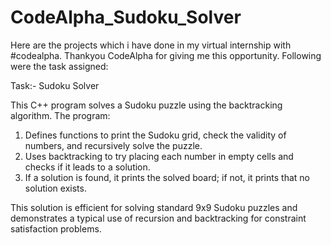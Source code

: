 # CodeAlpha_Sudoku_Solver
Here are the projects which i have done in my virtual internship with #codealpha. Thankyou CodeAlpha for giving me this opportunity. Following were the task assigned:

Task:- Sudoku Solver

This C++ program solves a Sudoku puzzle using the backtracking algorithm. The program:

1. Defines functions to print the Sudoku grid, check the validity of numbers, and recursively solve the puzzle.
2. Uses backtracking to try placing each number in empty cells and checks if it leads to a solution.
3. If a solution is found, it prints the solved board; if not, it prints that no solution exists.

This solution is efficient for solving standard 9x9 Sudoku puzzles and demonstrates a typical use of recursion and backtracking for constraint satisfaction problems.
